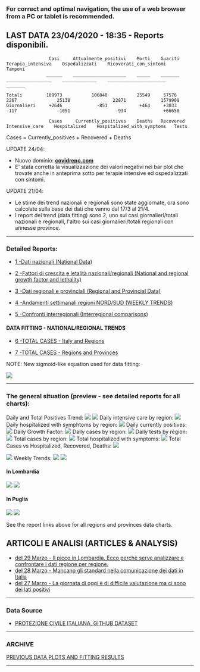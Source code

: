 <!-- start -->
### For correct and optimal navigation, the use of a web browser from a PC or tablet is recommended.

## LAST DATA 23/04/2020 - 18:35 - Reports disponibili.

                    Casi     Attualmente_positivi    Morti    Guariti    Terapia_intensiva    Ospedalizzati    Ricoverati_con_sintomi    Tamponi
                   ______    ____________________    _____    _______    _________________    _____________    ______________________    _______
                   
    Totali         189973           106848           25549     57576           2267               25138                22871             1579909
    Giornalieri     +2646             -851            +464     +3033           -117               -1051                 -934              +66658

                    Cases     Currently_positives    Deaths   Recovered    Intensive_care    Hospitalized    Hospitalized_with_symptoms   Tests                
    
Cases = Currently_positives + Recovered + Deaths

UPDATE 24/04:
- Nuovo dominio: [<b>covidrepo.com</b>](/https://covidrepo.com)
- E' stata corretta la visualizzazione dei valori negativi nei bar plot che trovate anche in anteprima sotto per terapie intensive ed ospedalizzati con sintomi.

UPDATE 21/04: 
- Le stime dei trend nazionali e regionali sono state aggiornate, ora sono calcolate sulla base dei dati che vanno dal 17/3 al 21/4.
- I report dei trend (data fitting) sono 2, uno sui casi giornalieri/totali nazionali e regionali, l'altro sui casi giornalieri/totali regionali con annesse province.
        
---

### Detailed Reports:

- [1 -Dati nazionali (National Data)](/RUN_23_04/RUN0/RUN.html)

- [2 -Fattori di crescita e letalità nazionali/regionali (National and regional growth factor and lethality)](/RUN_23_04/RUN6/RUN.html)

- [3 -Dati regionali e provinciali (Regional and Provincial Data)](/RUN_23_04/RUN2/RUN.html)

- [4 -Andamenti settimanali regioni NORD/SUD (WEEKLY TRENDS)](/RUN_23_04/RUN5/RUN.html)

- [5 -Confronti interregionali (Interregional comparisons)](/RUN_23_04/RUN4/RUN.html)

#### DATA FITTING - NATIONAL/REGIONAL TRENDS

- [6 -TOTAL CASES - Italy and Regions](/RUN_23_04/RUN1/RUN.html)

- [7 -TOTAL CASES - Regions and Provinces](/RUN_23_04/RUN13/RUN.html)

NOTE: New sigmoid-like equation used for data fitting:

<img src="http://latex.codecogs.com/svg.latex?Sig = \frac{a}{e^{b(x+c)} + a1e^{b1(x+c1)} - d}" border="0"/>

---

### The general situation (preview - see detailed reports for all charts):

Daily and Total Positives Trend:
<img src="https://marcelchiarello.github.io/showdata/RUN_23_04/RUN1/RUN_DATA_FIT_TOTAL_CASES_ITALY_REGIONS_01.png">
<img src="https://marcelchiarello.github.io/showdata/RUN_23_04/RUN1/RUN_DATA_FIT_TOTAL_CASES_ITALY_REGIONS_02.png">
Daily intensive care by region:
<img src="https://marcelchiarello.github.io/showdata/RUN_23_04/RUN4/RUN_INTEREGION_13.png">
Daily hospitalized with symphtoms by region:
<img src="https://marcelchiarello.github.io/showdata/RUN_23_04/RUN4/RUN_INTEREGION_14.png">
Daily currently positives:
<img src="https://marcelchiarello.github.io/showdata/RUN_23_04/RUN4/RUN_INTEREGION_15.png">
Daily Growth Factor:
<img src="https://marcelchiarello.github.io/showdata/RUN_23_04/RUN6/RUN_FACTORS_01.png">
Daily cases by region:
<img src="https://marcelchiarello.github.io/showdata/RUN_23_04/RUN4/RUN_INTEREGION_11.png">
Daily tests by region:
<img src="https://marcelchiarello.github.io/showdata/RUN_23_04/RUN4/RUN_INTEREGION_12.png">
Total cases by region:
<img src="https://marcelchiarello.github.io/showdata/RUN_23_04/RUN4/RUN_INTEREGION_01.png">
Total hospitalized with symptoms:
<img src="https://marcelchiarello.github.io/showdata/RUN_23_04/RUN4/RUN_INTEREGION_05.png">
Total Cases vs Hospitalized, Recovered, Deaths:
<img src="https://marcelchiarello.github.io/showdata/RUN_23_04/RUN0/RUN_DATA_ITALIA_01.png">

<img src="https://marcelchiarello.github.io/showdata/RUN_23_04/RUN0/RUN_DATA_ITALIA_04.png">
Weekly Trends:
<img src="https://marcelchiarello.github.io/showdata/RUN_23_04/RUN5/RUN_NEWTRENDS_01.png">
<img src="https://marcelchiarello.github.io/showdata/RUN_23_04/RUN5/RUN_NEWTRENDS_03.png">

#### In Lombardia

<img src="https://marcelchiarello.github.io/showdata/RUN_23_04/RUN1/RUN_DATA_FIT_TOTAL_CASES_ITALY_REGIONS_05.png">
<img src="https://marcelchiarello.github.io/showdata/RUN_23_04/RUN1/RUN_DATA_FIT_TOTAL_CASES_ITALY_REGIONS_06.png">

#### In Puglia

<img src="https://marcelchiarello.github.io/showdata/RUN_23_04/RUN1/RUN_DATA_FIT_TOTAL_CASES_ITALY_REGIONS_03.png">
<img src="https://marcelchiarello.github.io/showdata/RUN_23_04/RUN1/RUN_DATA_FIT_TOTAL_CASES_ITALY_REGIONS_04.png">

See the report links above for all regions and provinces data charts.

## ARTICOLI E ANALISI (ARTICLES & ANALYSIS)

- [del 29 Marzo - Il picco in Lombardia. Ecco perchè serve analizzare e confrontare i dati regione per regione.](/ARTICLES/DES_29_03.md)
- [del 28 Marzo - Mancano gli standard nella comunicazione dei dati in Italia](/ARTICLES/DES_28_03.md)
- [del 27 Marzo - La giornata di oggi è di difficile valutazione ma ci sono dei lati positivi](/ARTICLES/DES_27_03.md)

---

### Data Source

- [PROTEZIONE CIVILE ITALIANA, GITHUB DATASET](https://github.com/pcm-dpc/COVID-19)

---

### ARCHIVE
[PREVIOUS DATA,PLOTS AND FITTING RESULTS](/archive.md)

---

